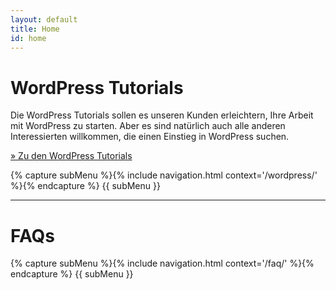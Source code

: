 ```yaml
---
layout: default
title: Home
id: home
---
```


# WordPress Tutorials

<div class="col-1 col-75-25">
<div class="col-2">

Die WordPress Tutorials sollen es unseren Kunden erleichtern, Ihre Arbeit mit WordPress zu starten. Aber es sind natürlich auch alle anderen Interessierten willkommen, die einen Einstieg in WordPress suchen.

<div class="button-box">
  <a href="/tutorials/wordpress/">» Zu den WordPress Tutorials</a>
</div>

<div class="clear divider"></div>

</div>
<div class="col-2 col-right">

{% capture subMenu %}{% include navigation.html context='/wordpress/' %}{% endcapture %}
{{ subMenu }}

</div>
</div>

---

# FAQs

{% capture subMenu %}{% include navigation.html context='/faq/' %}{% endcapture %}
{{ subMenu }}
